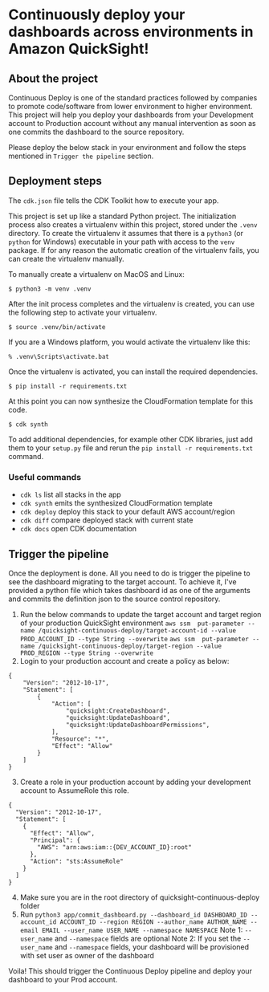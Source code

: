 
# Continuously deploy your dashboards across environments in Amazon QuickSight!

## About the project
Continuous Deploy is one of the standard practices followed by companies to promote code/software from lower environment to higher environment. This project will help you deploy your dashboards from your Development account to Production account without any manual intervention as soon as one commits the dashboard to the source repository.

Please deploy the below stack in your environment and follow the steps mentioned in `Trigger the pipeline` section.

## Deployment steps
The `cdk.json` file tells the CDK Toolkit how to execute your app.

This project is set up like a standard Python project.  The initialization
process also creates a virtualenv within this project, stored under the `.venv`
directory.  To create the virtualenv it assumes that there is a `python3`
(or `python` for Windows) executable in your path with access to the `venv`
package. If for any reason the automatic creation of the virtualenv fails,
you can create the virtualenv manually.

To manually create a virtualenv on MacOS and Linux:

```
$ python3 -m venv .venv
```

After the init process completes and the virtualenv is created, you can use the following
step to activate your virtualenv.

```
$ source .venv/bin/activate
```

If you are a Windows platform, you would activate the virtualenv like this:

```
% .venv\Scripts\activate.bat
```

Once the virtualenv is activated, you can install the required dependencies.

```
$ pip install -r requirements.txt
```

At this point you can now synthesize the CloudFormation template for this code.

```
$ cdk synth
```

To add additional dependencies, for example other CDK libraries, just add
them to your `setup.py` file and rerun the `pip install -r requirements.txt`
command.

### Useful commands

 * `cdk ls`          list all stacks in the app
 * `cdk synth`       emits the synthesized CloudFormation template
 * `cdk deploy`      deploy this stack to your default AWS account/region
 * `cdk diff`        compare deployed stack with current state
 * `cdk docs`        open CDK documentation

## Trigger the pipeline

Once the deployment is done. All you need to do is trigger the pipeline to see the dashboard migrating to the target account. To achieve it, I've provided a python file which takes dashboard id as one of the arguments and commits the definition json to the source control repository.

1. Run the below commands to update the target account and target region of your production QuickSight environment
`aws ssm  put-parameter --name /quicksight-continuous-deploy/target-account-id --value PROD_ACCOUNT_ID --type String --overwrite`
`aws ssm  put-parameter --name /quicksight-continuous-deploy/target-region --value PROD_REGION --type String --overwrite`
2. Login to your production account and create a policy as below:
```
{
    "Version": "2012-10-17",
    "Statement": [
        {
            "Action": [
                "quicksight:CreateDashboard",
                "quicksight:UpdateDashboard",
                "quicksight:UpdateDashboardPermissions",
            ],
            "Resource": "*",
            "Effect": "Allow"
        }
    ]
}
```
3. Create a role in your production account by adding your development account to AssumeRole this role.
```
{
  "Version": "2012-10-17",
  "Statement": [
    {
      "Effect": "Allow",
      "Principal": {
        "AWS": "arn:aws:iam::{DEV_ACCOUNT_ID}:root"
      },
      "Action": "sts:AssumeRole"
    }
  ]
}
```
4. Make sure you are in the root directory of quicksight-continuous-deploy folder
5. Run `python3 app/commit_dashboard.py --dashboard_id DASHBOARD_ID --account_id ACCOUNT_ID --region REGION --author_name AUTHOR_NAME --email EMAIL --user_name USER_NAME --namespace NAMESPACE`
Note 1: `--user_name` and `--namespace` fields are optional
Note 2: If you set the `--user_name` and `--namespace` fields, your dashboard will be provisioned with set user as owner of the dashboard

Voila! This should trigger the Continuous Deploy pipeline and deploy your dashboard to your Prod account.